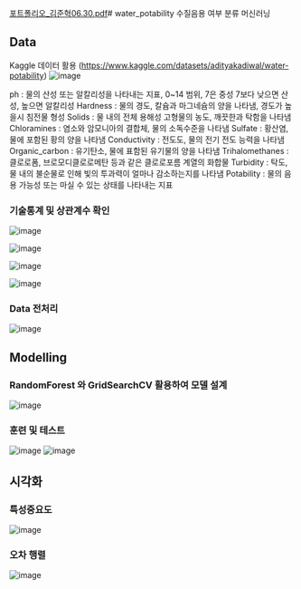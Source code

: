 [포트폴리오_김준혁06.30.pdf](https://github.com/JHeok9/water_potability/files/11914283/_.06.30.pdf)# water_potability
수질음용 여부 분류 머신러닝

## Data
Kaggle 데이터 활용 (https://www.kaggle.com/datasets/adityakadiwal/water-potability)
![image](https://github.com/JHeok9/water_potability/assets/121952545/695d96c2-a08f-4012-928f-bea6c3097b50)

ph : 물의 산성 또는 알칼리성을 나타내는 지표, 0~14 범위, 7은 중성 7보다 낮으면 산성, 높으면 알칼리성
Hardness : 물의 경도, 칼슘과 마그네슘의 양을 나타냄, 경도가 높을시 침전물 형성
Solids : 물 내의 전체 용해성 고형물의 농도, 깨끗한과 탁함을 나타냄
Chloramines : 염소와 암모니아의 결합체, 물의 소독수준을 나타냄
Sulfate : 황산염, 물에 포함된 황의 양을 나타냄
Conductivity : 전도도, 물의 전기 전도 능력을 나타냄
Organic_carbon : 유기탄소, 물에 표함된 유기물의 양을 나타냄
Trihalomethanes : 클로로폼, 브로모디클로로메탄 등과 같은 클로로포름 계열의 화합물
Turbidity : 탁도, 물 내의 불순물로 인해 빛의 투과력이 얼마나 감소하는지를 나타냄
Potability : 물의 음용 가능성 또는 마실 수 있는 상태를 나타내는 지표

### 기술통계 및 상관계수 확인
![image](https://github.com/JHeok9/water_potability/assets/121952545/52544d9f-a133-4842-9367-7fcc11fcc9d2)

![image](https://github.com/JHeok9/water_potability/assets/121952545/c47c0ea1-5ba2-4761-a2a4-02049a8cebf4)

![image](https://github.com/JHeok9/water_potability/assets/121952545/526c299b-2374-4e12-b2a9-d60568be0f05)

![image](https://github.com/JHeok9/water_potability/assets/121952545/8c31cbde-ae4d-495e-bdb8-bfe0af536c10)

### Data 전처리
![image](https://github.com/JHeok9/water_potability/assets/121952545/e571cf84-f5d4-4666-8d5f-04ee9afd558c)


## Modelling
### RandomForest 와 GridSearchCV 활용하여 모델 설계
![image](https://github.com/JHeok9/water_potability/assets/121952545/ff7f24a6-6428-40a6-8ec1-5b5356d1f6d8)

### 훈련 및 테스트
![image](https://github.com/JHeok9/water_potability/assets/121952545/70b44985-ccfc-47ed-83a5-ad31867f9272)
![image](https://github.com/JHeok9/water_potability/assets/121952545/13c8bf9c-b7bc-4eed-85c6-8994bedd7fda)

## 시각화
### 특성중요도
![image](https://github.com/JHeok9/water_potability/assets/121952545/f34f6b7d-e2be-49f4-bad8-e149dbd87626)

### 오차 행렬
![image](https://github.com/JHeok9/water_potability/assets/121952545/0a2965df-cb1d-41c2-a0ce-e1b970481c5c)


